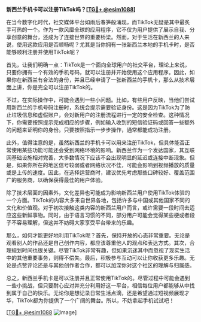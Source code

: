 **新西兰手机卡可以注册TikTok吗？[[TG💪+ @esim1088](https://t.me/s/esim1088)]**

在当今数字化时代，社交媒体平台如雨后春笋般涌现，而TikTok无疑是其中最炙手可热的一个。作为一款风靡全球的应用程序，它不仅为用户提供了展示自我、分享创意的舞台，还成为了连接世界的重要桥梁。然而，对于生活在新西兰的人来说，使用这款应用是否顺畅呢？尤其是当你拥有一张新西兰本地的手机卡时，是否能够顺利注册并使用TikTok呢？

首先，让我们明确一点：TikTok是一个面向全球用户的社交平台，理论上来说，只要你拥有一个有效的手机号码，就可以注册并开始使用这个应用程序。因此，如果你在新西兰有合法的身份，并且已经申请了一张新西兰的手机卡，那么从技术层面上讲，你是完全可以注册TikTok的。

不过，在实际操作中，可能会遇到一些小问题。比如，有些用户反映，当他们尝试用新西兰的手机号码注册时，系统会提示需要验证身份。这是因为TikTok为了防止垃圾信息和虚假账户，会对新用户的注册流程进行一定的安全检查。这种情况下，你需要按照提示完成相应的步骤，例如输入收到的短信验证码或回答一些额外的问题来证明你的身份。只要按照指示一步步操作，通常都能成功注册。

此外，值得注意的是，虽然新西兰的手机卡可以用来注册TikTok，但具体能否正常使用某些功能可能还会受到网络环境的影响。新西兰作为一个发达国家，其互联网基础设施相对完善，大多数情况下应该不会出现明显的延迟或连接中断现象。但是，如果你所在的地区信号较弱或者网络状况不佳，可能会影响到视频播放的质量或是上传的速度。因此，在选择运营商时，建议优先考虑那些口碑较好、覆盖范围广的服务商，以确保获得最佳的用户体验。

除了技术层面的因素外，文化差异也可能成为影响新西兰用户使用TikTok体验的一个方面。TikTok的内容大多来自世界各地，包括许多与中国或其他国家不同的文化和价值观。对于初次接触这类内容的新西兰用户而言，或许需要一段时间去适应这些新鲜事物。同时，由于语言习惯的不同，部分用户可能会觉得某些梗或者段子不容易理解，但这并不妨碍大家享受平台带来的乐趣。

那么，如何才能更好地利用TikTok呢？首先，保持开放的心态非常重要。无论是观看别人的作品还是自己创作内容，都应该尊重他人的观点和表达方式。其次，合理规划时间也很关键。尽管TikTok非常有趣，但如果沉迷其中而忽视了现实生活中的其他重要事务，则得不偿失。最后，积极参与互动可以让你收获更多乐趣。无论是点赞评论还是与其他创作者合作，都可以加深你对这个社区的理解与归属感。

总之，新西兰手机卡是可以注册并且正常使用TikTok的。尽管过程中可能会遇到一些小挑战，但只要耐心应对并充分利用好这一平台，相信每位用户都能够从中找到属于自己的快乐。无论你是想记录日常生活点滴，还是希望通过短视频展现才华，TikTok都为你提供了一个广阔的舞台。所以，不妨拿起手机试试吧！

[[TG💪+ @esim1088](https://t.me/s/esim1088) ![Image](https://i.postimg.cc/4NQfJmqS/Snipaste-2025-05-13-00-14-12.png)]